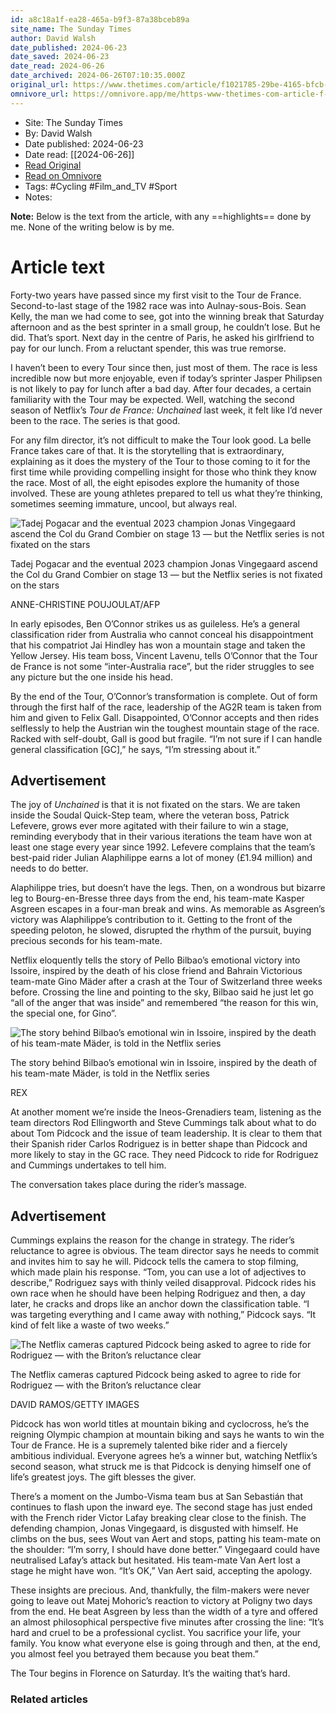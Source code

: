 ```yaml
---
id: a8c18a1f-ea28-465a-b9f3-87a38bceb89a
site_name: The Sunday Times
author: David Walsh
date_published: 2024-06-23
date_saved: 2024-06-23
date_read: 2024-06-26
date_archived: 2024-06-26T07:10:35.000Z
original_url: https://www.thetimes.com/article/f1021785-29be-4165-bfcb-6eb6cd7dd400?shareToken=41a146f6570f34cfd886612304340268
omnivore_url: https://omnivore.app/me/https-www-thetimes-com-article-f-1021785-29-be-4165-bfcb-6-eb-6--19045ce9717
---
```


 - Site: The Sunday Times
 - By: David Walsh
 - Date published: 2024-06-23
 - Date read: [[2024-06-26]]
 - [Read Original](https://www.thetimes.com/article/f1021785-29be-4165-bfcb-6eb6cd7dd400?shareToken=41a146f6570f34cfd886612304340268)
 - [Read on Omnivore](https://omnivore.app/me/https-www-thetimes-com-article-f-1021785-29-be-4165-bfcb-6-eb-6--19045ce9717)
 - Tags:  #Cycling  #Film_and_TV  #Sport 
 - Notes: 

**Note:** Below is the text from the article, with any ==highlights== done by me. None of the writing below is by me.

# Article text
Forty-two years have passed since my first visit to the Tour de France. Second-to-last stage of the 1982 race was into Aulnay-sous-Bois. Sean Kelly, the man we had come to see, got into the winning break that Saturday afternoon and as the best sprinter in a small group, he couldn’t lose. But he did. That’s sport. Next day in the centre of Paris, he asked his girlfriend to pay for our lunch. From a reluctant spender, this was true remorse.

I haven’t been to every Tour since then, just most of them. The race is less incredible now but more enjoyable, even if today’s sprinter Jasper Philipsen is not likely to pay for lunch after a bad day. After four decades, a certain familiarity with the Tour may be expected. Well, watching the second season of Netflix’s _Tour de France: Unchained_ last week, it felt like I’d never been to the race. The series is that good.

For any film director, it’s not difficult to make the Tour look good. La belle France takes care of that. It is the storytelling that is extraordinary, explaining as it does the mystery of the Tour to those coming to it for the first time while providing compelling insight for those who think they know the race. Most of all, the eight episodes explore the humanity of those involved. These are young athletes prepared to tell us what they’re thinking, sometimes seeming immature, uncool, but always real.

![Tadej Pogacar and the eventual 2023 champion Jonas Vingegaard ascend the Col du Grand Combier on stage 13 — but the Netflix series is not fixated on the stars](https://proxy-prod.omnivore-image-cache.app/0x0,sPYxfTmXDI0pkfIlNKFSPsBSc2lrJlhxnddpTMgJEBrY/https://www.thetimes.com/imageserver/image/%2Fmethode%2Ftimes%2Fprod%2Fweb%2Fbin%2F84323572-19f5-476c-a5ad-146f7d182d9c.jpg?crop=4680%2C3121%2C0%2C0&resize=1180)

Tadej Pogacar and the eventual 2023 champion Jonas Vingegaard ascend the Col du Grand Combier on stage 13 — but the Netflix series is not fixated on the stars

ANNE-CHRISTINE POUJOULAT/AFP

In early episodes, Ben O’Connor strikes us as guileless. He’s a general classification rider from Australia who cannot conceal his disappointment that his compatriot Jai Hindley has won a mountain stage and taken the Yellow Jersey. His team boss, Vincent Lavenu, tells O’Connor that the Tour de France is not some “inter-Australia race”, but the rider struggles to see any picture but the one inside his head.

By the end of the Tour, O’Connor’s transformation is complete. Out of form through the first half of the race, leadership of the AG2R team is taken from him and given to Felix Gall. Disappointed, O’Connor accepts and then rides selflessly to help the Austrian win the toughest mountain stage of the race. Racked with self-doubt, Gall is good but fragile. “I’m not sure if I can handle general classification \[GC\],” he says, “I’m stressing about it.”

## Advertisement

The joy of _Unchained_ is that it is not fixated on the stars. We are taken inside the Soudal Quick-Step team, where the veteran boss, Patrick Lefevere, grows ever more agitated with their failure to win a stage, reminding everybody that in their various iterations the team have won at least one stage every year since 1992\. Lefevere complains that the team’s best-paid rider Julian Alaphilippe earns a lot of money (£1.94 million) and needs to do better.

Alaphilippe tries, but doesn’t have the legs. Then, on a wondrous but bizarre leg to Bourg-en-Bresse three days from the end, his team-mate Kasper Asgreen escapes in a four-man break and wins. As memorable as Asgreen’s victory was Alaphilippe’s contribution to it. Getting to the front of the speeding peloton, he slowed, disrupted the rhythm of the pursuit, buying precious seconds for his team-mate.

Netflix eloquently tells the story of Pello Bilbao’s emotional victory into Issoire, inspired by the death of his close friend and Bahrain Victorious team-mate Gino Mäder after a crash at the Tour of Switzerland three weeks before. Crossing the line and pointing to the sky, Bilbao said he just let go “all of the anger that was inside” and remembered “the reason for this win, the special one, for Gino”.

![The story behind Bilbao’s emotional win in Issoire, inspired by the death of his team-mate Mäder, is told in the Netflix series](https://proxy-prod.omnivore-image-cache.app/0x0,sdiZVKSDoCN486B27UpfNVtjBNtVbcwNCUqk8mgQ7qUE/https://www.thetimes.com/imageserver/image/%2Fmethode%2Ftimes%2Fprod%2Fweb%2Fbin%2Fcdff824a-5800-4fab-bb48-c2445cac6618.jpg?crop=2632%2C3296%2C0%2C322&resize=1180)

The story behind Bilbao’s emotional win in Issoire, inspired by the death of his team-mate Mäder, is told in the Netflix series

REX

At another moment we’re inside the Ineos-Grenadiers team, listening as the team directors Rod Ellingworth and Steve Cummings talk about what to do about Tom Pidcock and the issue of team leadership. It is clear to them that their Spanish rider Carlos Rodriguez is in better shape than Pidcock and more likely to stay in the GC race. They need Pidcock to ride for Rodriguez and Cummings undertakes to tell him.

The conversation takes place during the rider’s massage.

## Advertisement

Cummings explains the reason for the change in strategy. The rider’s reluctance to agree is obvious. The team director says he needs to commit and invites him to say he will. Pidcock tells the camera to stop filming, which made plain his response. “Tom, you can use a lot of adjectives to describe,” Rodriguez says with thinly veiled disapproval. Pidcock rides his own race when he should have been helping Rodriguez and then, a day later, he cracks and drops like an anchor down the classification table. “I was targeting everything and I came away with nothing,” Pidcock says. “It kind of felt like a waste of two weeks.”

![The Netflix cameras captured Pidcock being asked to agree to ride for Rodriguez — with the Briton’s reluctance clear](https://proxy-prod.omnivore-image-cache.app/0x0,sIDf7w9Amv8zHVOJDZvR-3mVQAM4pNQir6_P8NjvKP3M/https://www.thetimes.com/imageserver/image/%2Fmethode%2Ftimes%2Fprod%2Fweb%2Fbin%2Fa332b0a3-d8c8-4f45-a9f8-f914ecadb0ba.jpg?crop=5000%2C3333%2C0%2C0&resize=1180)

The Netflix cameras captured Pidcock being asked to agree to ride for Rodriguez — with the Briton’s reluctance clear

DAVID RAMOS/GETTY IMAGES

Pidcock has won world titles at mountain biking and cyclocross, he’s the reigning Olympic champion at mountain biking and says he wants to win the Tour de France. He is a supremely talented bike rider and a fiercely ambitious individual. Everyone agrees he’s a winner but, watching Netflix’s second season, what struck me is that Pidcock is denying himself one of life’s greatest joys. The gift blesses the giver.

There’s a moment on the Jumbo-Visma team bus at San Sebastián that continues to flash upon the inward eye. The second stage has just ended with the French rider Victor Lafay breaking clear close to the finish. The defending champion, Jonas Vingegaard, is disgusted with himself. He climbs on the bus, sees Wout van Aert and stops, patting his team-mate on the shoulder: “I’m sorry, I should have done better.” Vingegaard could have neutralised Lafay’s attack but hesitated. His team-mate Van Aert lost a stage he might have won. “It’s OK,” Van Aert said, accepting the apology.

These insights are precious. And, thankfully, the film-makers were never going to leave out Matej Mohoric’s reaction to victory at Poligny two days from the end. He beat Asgreen by less than the width of a tyre and offered an almost philosophical perspective five minutes after crossing the line: “It’s hard and cruel to be a professional cyclist. You sacrifice your life, your family. You know what everyone else is going through and then, at the end, you almost feel you betrayed them because you beat them.”

The Tour begins in Florence on Saturday. It’s the waiting that’s hard.

### Related articles